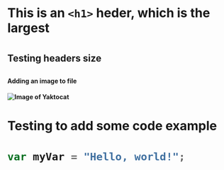 # This is an `<h1>` heder, which is the largest
# <h2> Testing headers size <h2>

<h4>Adding an image to file<h4> 

![Image of Yaktocat](https://octodex.github.com/images/yaktocat.png)


<h1> Testing to add some code example <h1>

``` javascript
var myVar = "Hello, world!";
```
